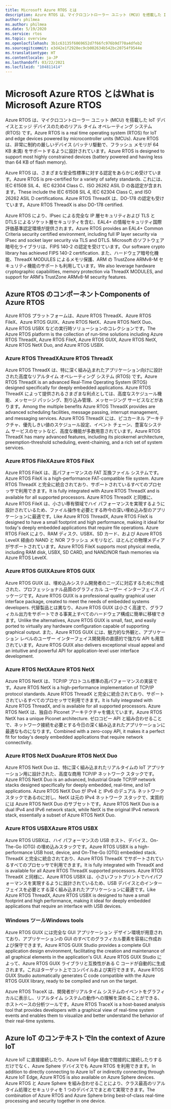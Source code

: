 ```yaml
---
title: Microsoft Azure RTOS とは
description: Azure RTOS は、マイクロコントローラー ユニット (MCU) を搭載した IoT デバイスとエッジ デバイスのためのリアル タイム オペレーティング システム (RTOS) です。
author: philmea
ms.author: philmea
ms.date: 5/19/2020
ms.service: rtos
ms.topic: overview
ms.openlocfilehash: 3b1c63135f6069652d7f66fc976b9d770a4dfeb2
ms.sourcegitcommit: e3d42e1f2920ec9cb002634b542bc20754f9544e
ms.translationtype: HT
ms.contentlocale: ja-JP
ms.lasthandoff: 03/22/2021
ms.locfileid: "104811414"
---
```

# <a name="what-is-microsoft-azure-rtos"></a><span data-ttu-id="870e1-103">Microsoft Azure RTOS とは</span><span class="sxs-lookup"><span data-stu-id="870e1-103">What is Microsoft Azure RTOS</span></span>

<span data-ttu-id="870e1-104">Azure RTOS は、マイクロコントローラー ユニット (MCU) を搭載した IoT デバイスとエッジ デバイスのためのリアル タイム オペレーティング システム (RTOS) です。</span><span class="sxs-lookup"><span data-stu-id="870e1-104">Azure RTOS is a real time operating system (RTOS) for IoT and edge devices powered by microcontroller units (MCUs).</span></span> <span data-ttu-id="870e1-105">Azure RTOS は、非常に制約の厳しいデバイス (バッテリ駆動で、フラッシュ メモリが 64 KB 未満) をサポートするように設計されています。</span><span class="sxs-lookup"><span data-stu-id="870e1-105">Azure RTOS is designed to support most highly constrained devices (battery powered and having less than 64 KB of flash memory).</span></span>
 
<span data-ttu-id="870e1-106">Azure RTOS は、さまざまな安全性標準に対する認定をあらかじめ受けています。</span><span class="sxs-lookup"><span data-stu-id="870e1-106">Azure RTOS is pre-certified for a variety of safety standards.</span></span> <span data-ttu-id="870e1-107">これには、IEC 61508 SIL 4、IEC 62304 Class C、ISO 26262 ASIL D の各認定が含まれます。</span><span class="sxs-lookup"><span data-stu-id="870e1-107">These include the IEC 61508 SIL 4, IEC 62304 Class C, and ISO 26262 ASIL D certifications.</span></span> <span data-ttu-id="870e1-108">Azure RTOS ThreadX は、DO-178 の認定も受けています。</span><span class="sxs-lookup"><span data-stu-id="870e1-108">Azure RTOS ThreadX is also DO-178 certified.</span></span>

<span data-ttu-id="870e1-109">Azure RTOS により、IPsec による完全な IP 層セキュリティおよび TLS と DTLS によるソケット層セキュリティを含む、EAL4+ の情報セキュリティ国際評価基準認定環境が提供されます。</span><span class="sxs-lookup"><span data-stu-id="870e1-109">Azure RTOS provides an EAL4+ Common Criteria security certified environment, including full IP layer security via IPsec and socket layer security via TLS and DTLS.</span></span> <span data-ttu-id="870e1-110">Microsoft のソフトウェア暗号化ライブラリは、FIPS 140-2 の認定を受けています。</span><span class="sxs-lookup"><span data-stu-id="870e1-110">Our software crypto library has achieved FIPS 140-2 certification.</span></span> <span data-ttu-id="870e1-111">また、ハードウェア暗号化機能、ThreadX MODULES によるメモリ保護、ARM の TrustZone ARMv8-M セキュリティ機能のサポートも利用しています。</span><span class="sxs-lookup"><span data-stu-id="870e1-111">We also leverage hardware cryptographic capabilities, memory protection via ThreadX MODULES, and support for ARM's TrustZone ARMv8-M security features.</span></span>

## <a name="components-of-azure-rtos"></a><span data-ttu-id="870e1-112">Azure RTOS のコンポーネント</span><span class="sxs-lookup"><span data-stu-id="870e1-112">Components of Azure RTOS</span></span>

<span data-ttu-id="870e1-113">Azure RTOS プラットフォームは、Azure RTOS ThreadX、Azure RTOS FileX、Azure RTOS GUIX、Azure RTOS NetX、Azure RTOS NetX Duo、Azure RTOS USBX などの実行時ソリューションのコレクションです。</span><span class="sxs-lookup"><span data-stu-id="870e1-113">The Azure RTOS platform is the collection of run-time solutions including Azure RTOS ThreadX, Azure RTOS FileX, Azure RTOS GUIX, Azure RTOS NetX, Azure RTOS NetX Duo, and Azure RTOS USBX.</span></span>

### <a name="azure-rtos-threadx"></a><span data-ttu-id="870e1-114">Azure RTOS ThreadX</span><span class="sxs-lookup"><span data-stu-id="870e1-114">Azure RTOS ThreadX</span></span>

<span data-ttu-id="870e1-115">Azure RTOS ThreadX は、特に深く組み込まれたアプリケーション向けに設計された高度なリアルタイム オペレーティング システム (RTOS) です。</span><span class="sxs-lookup"><span data-stu-id="870e1-115">Azure RTOS ThreadX is an advanced Real-Time Operating System (RTOS) designed specifically for deeply embedded applications.</span></span> <span data-ttu-id="870e1-116">Azure RTOS ThreadX によって提供されるさまざまな利点としては、高度なスケジュール機能、メッセージ パッシング、割り込み管理、メッセージング サービスなどがあります。</span><span class="sxs-lookup"><span data-stu-id="870e1-116">Among the multiple benefits Azure RTOS ThreadX provides are advanced scheduling facilities, message passing, interrupt management, and messaging services.</span></span> <span data-ttu-id="870e1-117">Azure RTOS ThreadX には、ピコカーネル アーキテクチャ、優先しきい値のスケジュール設定、イベント チェーン、豊富なシステム サービスのセットなど、高度な機能が多数用意されています。</span><span class="sxs-lookup"><span data-stu-id="870e1-117">Azure RTOS ThreadX has many advanced features, including its picokernel architecture, preemption-threshold scheduling, event-chaining, and a rich set of system services.</span></span>

### <a name="azure-rtos-filex"></a><span data-ttu-id="870e1-118">Azure RTOS FileX</span><span class="sxs-lookup"><span data-stu-id="870e1-118">Azure RTOS FileX</span></span>

<span data-ttu-id="870e1-119">Azure RTOS FileX は、高パフォーマンスの FAT 互換ファイル システムです。</span><span class="sxs-lookup"><span data-stu-id="870e1-119">Azure RTOS FileX is a high-performance FAT-compatible file system.</span></span> <span data-ttu-id="870e1-120">Azure RTOS ThreadX と完全に統合されており、サポートされているすべてのプロセッサで利用できます。</span><span class="sxs-lookup"><span data-stu-id="870e1-120">It is fully integrated with Azure RTOS ThreadX and is available for all supported processors.</span></span> <span data-ttu-id="870e1-121">Azure RTOS ThreadX と同様に、Azure RTOS FileX は、小さい専有領域でハイ パフォーマンスを実現するように設計されているため、ファイル操作を必要とする昨今の深い埋め込み型のアプリケーションに最適です。</span><span class="sxs-lookup"><span data-stu-id="870e1-121">Like Azure RTOS ThreadX, Azure RTOS FileX is designed to have a small footprint and high performance, making it ideal for today's deeply embedded applications that require file operations.</span></span> <span data-ttu-id="870e1-122">Azure RTOS FileX により、RAM ディスク、USBX、SD カード、および Azure RTOS LevelX 経由の NAND と NOR フラッシュ メモリなど、ほとんどの物理メディアがサポートされています。</span><span class="sxs-lookup"><span data-stu-id="870e1-122">Azure RTOS FileX supports most physical media, including RAM disk, USBX, SD CARD, and NAND/NOR flash memories via Azure RTOS LevelX.</span></span>

### <a name="azure-rtos-guix"></a><span data-ttu-id="870e1-123">Azure RTOS GUIX</span><span class="sxs-lookup"><span data-stu-id="870e1-123">Azure RTOS GUIX</span></span>

<span data-ttu-id="870e1-124">Azure RTOS GUIX は、埋め込みシステム開発者のニーズに対応するために作成された、プロフェッショナル品質のグラフィカル ユーザー インターフェイス パッケージです。</span><span class="sxs-lookup"><span data-stu-id="870e1-124">Azure RTOS GUIX is a professional quality graphical user interface package, created to meet the needs of embedded systems developers.</span></span> <span data-ttu-id="870e1-125">代替製品とは異なり、Azure RTOS GUIX は小さく高速で、グラフィカル出力をサポートできる事実上すべてのハードウェア構成に簡単に移植できます。</span><span class="sxs-lookup"><span data-stu-id="870e1-125">Unlike the alternatives, Azure RTOS GUIX is small, fast, and easily ported to virtually any hardware configuration capable of supporting graphical output.</span></span> <span data-ttu-id="870e1-126">また、Azure RTOS GUIX には、魅力的な外観と、アプリケーション レベルのユーザー インターフェイス開発用の直感的で強力な API も用意されています。</span><span class="sxs-lookup"><span data-stu-id="870e1-126">Azure RTOS GUIX also delivers exceptional visual appeal and an intuitive and powerful API for application-level user interface development.</span></span>

### <a name="azure-rtos-netx"></a><span data-ttu-id="870e1-127">Azure RTOS NetX</span><span class="sxs-lookup"><span data-stu-id="870e1-127">Azure RTOS NetX</span></span>

<span data-ttu-id="870e1-128">Azure RTOS NetX は、TCP/IP プロトコル標準の高パフォーマンスの実装です。</span><span class="sxs-lookup"><span data-stu-id="870e1-128">Azure RTOS NetX is a high-performance implementation of TCP/IP protocol standards.</span></span> <span data-ttu-id="870e1-129">Azure RTOS ThreadX と完全に統合されており、サポートされているすべてのプロセッサで利用できます。</span><span class="sxs-lookup"><span data-stu-id="870e1-129">It is fully integrated with Azure RTOS ThreadX, and is available for all supported processors.</span></span> <span data-ttu-id="870e1-130">Azure RTOS NetX は、独自の Piconet アーキテクチャを備えています。</span><span class="sxs-lookup"><span data-stu-id="870e1-130">Azure RTOS NetX has a unique Piconet architecture.</span></span> <span data-ttu-id="870e1-131">ゼロコピー API と組み合わせることで、ネットワーク接続を必要とする今日の深く組み込まれたアプリケーションに最適なものになります。</span><span class="sxs-lookup"><span data-stu-id="870e1-131">Combined with a zero-copy API, it makes it a perfect fit for today's deeply embedded applications that require network connectivity.</span></span>

### <a name="azure-rtos-netx-duo"></a><span data-ttu-id="870e1-132">Azure RTOS NetX Duo</span><span class="sxs-lookup"><span data-stu-id="870e1-132">Azure RTOS NetX Duo</span></span>

<span data-ttu-id="870e1-133">Azure RTOS NetX Duo は、特に深く組み込まれたリアルタイムの IoT アプリケーション用に設計された、高度な商用 TCP/IP ネットワーク スタックです。</span><span class="sxs-lookup"><span data-stu-id="870e1-133">Azure RTOS NetX Duo is an advanced, Industrial Grade TCP/IP network stacks designed specifically for deeply embedded, real-time, and IoT applications.</span></span> <span data-ttu-id="870e1-134">Azure RTOS NetX Duo が IPv4 と IPv6 のデュアル ネットワーク スタックであるのに対し、NetX は元の IPv4 ネットワーク スタックで、実質的には Azure RTOS NetX Duo のサブセットです。</span><span class="sxs-lookup"><span data-stu-id="870e1-134">Azure RTOS NetX Duo is a dual IPv4 and IPv6 network stack, while NetX is the original IPv4 network stack, essentially a subset of Azure RTOS NetX Duo.</span></span>

### <a name="azure-rtos-usbx"></a><span data-ttu-id="870e1-135">Azure RTOS USBX</span><span class="sxs-lookup"><span data-stu-id="870e1-135">Azure RTOS USBX</span></span>

<span data-ttu-id="870e1-136">Azure RTOS USBXは、ハイ パフォーマンスの USB ホスト、デバイス、On-The-Go (OTG) の埋め込みスタックです。</span><span class="sxs-lookup"><span data-stu-id="870e1-136">Azure RTOS USBX is a high-performance USB host, device, and On-The-Go (OTG) embedded stack.</span></span> <span data-ttu-id="870e1-137">ThreadX と完全に統合されており、Azure RTOS ThreadX でサポートされているすべてのプロセッサで利用できます。</span><span class="sxs-lookup"><span data-stu-id="870e1-137">It is fully integrated with ThreadX and is available for all Azure RTOS ThreadX supported processors.</span></span> <span data-ttu-id="870e1-138">Azure RTOS ThreadX と同様に、Azure RTOS USBX は、小さいフットプリントでハイパフォーマンスを実現するように設計されているため、USB デバイスとのインターフェイスを必要とする深く組み込まれたアプリケーションに最適です。</span><span class="sxs-lookup"><span data-stu-id="870e1-138">Like Azure RTOS ThreadX, Azure RTOS USBX is designed to have a small footprint and high performance, making it ideal for deeply embedded applications that require an interface with USB devices.</span></span>

### <a name="windows-tools"></a><span data-ttu-id="870e1-139">Windows ツール</span><span class="sxs-lookup"><span data-stu-id="870e1-139">Windows tools</span></span>

<span data-ttu-id="870e1-140">Azure RTOS GUIX には完全な GUI アプリケーション デザイン環境が用意されており、アプリケーションの GUI のすべてのグラフィカル要素を容易に作成および保守できます。</span><span class="sxs-lookup"><span data-stu-id="870e1-140">Azure RTOS GUIX Studio provides a complete GUI application design environment, facilitating the creation and maintenance of all graphical elements in the application's GUI.</span></span> <span data-ttu-id="870e1-141">Azure RTOS GUIX Studio によって、Azure RTOS GUIX ライブラリと互換性がある C コードが自動的に生成されます。これはターゲット上でコンパイルおよび実行できます。</span><span class="sxs-lookup"><span data-stu-id="870e1-141">Azure RTOS GUIX Studio automatically generates C code compatible with the Azure RTOS GUIX library, ready to be compiled and run on the target.</span></span>

<span data-ttu-id="870e1-142">Azure RTOS TraceX は、開発者がリアルタイム システムのイベントをグラフィカルに表示し、リアルタイム システムの動作への理解を深めることができる、ホストベースの分析ツールです。</span><span class="sxs-lookup"><span data-stu-id="870e1-142">Azure RTOS TraceX is a host-based analysis tool that provides developers with a graphical view of real-time system events and enables them to visualize and better understand the behavior of their real-time systems.</span></span>

## <a name="in-the-context-of-azure-iot"></a><span data-ttu-id="870e1-143">Azure IoT のコンテキストで</span><span class="sxs-lookup"><span data-stu-id="870e1-143">In the context of Azure IoT</span></span>

<span data-ttu-id="870e1-144">Azure IoT に直接接続したり、Azure IoT Edge 経由で間接的に接続したりするだけでなく、Azure Sphere デバイスでも Azure RTOS を利用できます。</span><span class="sxs-lookup"><span data-stu-id="870e1-144">In addition to directly connecting to Azure IoT or indirectly connecting through Azure IoT Edge, Azure RTOS is also available on Azure Sphere devices.</span></span> <span data-ttu-id="870e1-145">Azure RTOS と Azure Sphere を組み合わせることにより、クラス最高のリアルタイム処理とセキュリティを 1 つのデバイスでまとめて実現できます。</span><span class="sxs-lookup"><span data-stu-id="870e1-145">The combination of Azure RTOS and Azure Sphere bring best-of-class real-time processing and security together in one device.</span></span>
